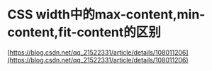 # CSS width中的max-content,min-content,fit-content的区别

[https://blog.csdn.net/qq_21522331/article/details/108011206](https://blog.csdn.net/qq_21522331/article/details/108011206)